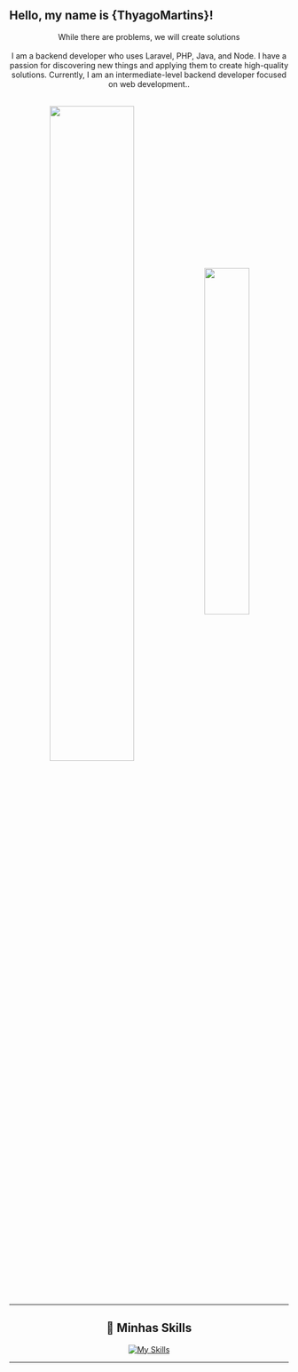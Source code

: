 
##  Hello, my name is  {ThyagoMartins}! 

<p align="center">While there are problems, we will create solutions <br><br>I am a backend developer who uses Laravel, PHP, Java, and Node. I have a passion for discovering new things and applying them to create high-quality solutions. Currently, I am an intermediate-level backend developer focused on web development..
</p>&nbsp;


<div  align="center" style="margin-bottom:100px">
<img width=55% align="center"  src="https://github-readme-streak-stats.herokuapp.com?user=ThyagoMartins0&theme=radical&mode=weekly" />
<img width=40% align="center" src="https://github-readme-stats.vercel.app/api/top-langs/?username=ThyagoMartins0&hide=html,css,scss,blade,c%2B%2B&show_icons=true&theme=radical&layout=compact" />

---

## 🚀 Minhas Skills
[![My Skills](https://skillicons.dev/icons?i=java,spring,php,laravel,aws,docker,git,mint,vue,&perline=4)](https://skillicons.dev)


---
 
 &nbsp;
 &nbsp;

